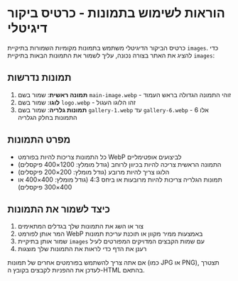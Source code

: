# הוראות לשימוש בתמונות - כרטיס ביקור דיגיטלי

כרטיס הביקור הדיגיטלי משתמש בתמונות מקומיות השמורות בתיקיית `images`. כדי להציג את האתר בצורה נכונה, עליך לשמור את התמונות הבאות בתיקיית `images`:

## תמונות נדרשות

1. **תמונה ראשית**: שמור בשם `main-image.webp` - זוהי התמונה הגדולה בראש העמוד
2. **לוגו**: שמור בשם `logo.webp` - זהו הלוגו העגול
3. **תמונות גלריה**: שמור בשם `gallery-1.webp` עד `gallery-6.webp` - אלו 6 התמונות בחלק הגלריה

## מפרט התמונות

- כל התמונות צריכות להיות בפורמט WebP לביצועים אופטימליים
- התמונה הראשית צריכה להיות בכיוון לרוחב (גודל מומלץ: 1200×400 פיקסלים)
- הלוגו צריך להיות מרובע (גודל מומלץ: 200×200 פיקסלים)
- תמונות הגלריה צריכות להיות מרובעות או ביחס 4:3 (גודל מומלץ: 400×400 או 400×300 פיקסלים)

## כיצד לשמור את התמונות

1. צור או השג את התמונות שלך בגדלים המתאימים
2. המר אותן לפורמט WebP באמצעות ממיר מקוון או תוכנת עריכת תמונות
3. שמור אותן בתיקיית `images` עם שמות הקבצים המדויקים המפורטים לעיל
4. רענן את הדף כדי לראות את התמונות שלך מוצגות

אם אתה צריך להשתמש בפורמטים אחרים של תמונות (כמו JPG או PNG), תצטרך לעדכן את ההפניות לקבצים בקובץ ה-HTML בהתאם.
